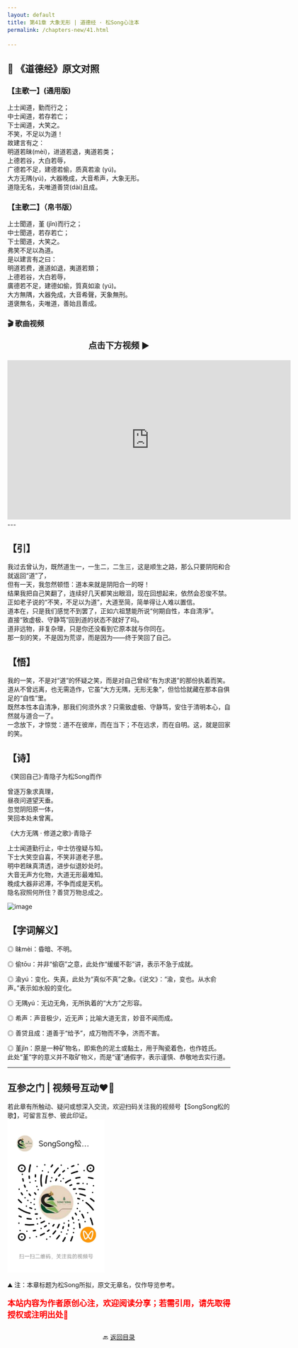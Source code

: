 ```yaml
---
layout: default
title: 第41章 大象无形 | 道德经 · 松Song心注本
permalink: /chapters-new/41.html

---
```


## 📜 《道德经》原文对照
### 【主歌一】(通用版) 
上士闻道，勤而行之；<br>
中士闻道，若存若亡；<br>
下士闻道，大笑之。<br>
不笑，不足以为道！<br>
故建言有之：<br>
明道若昧(mèi)，进道若退，夷道若类；<br>
上德若谷，大白若辱，<br>
广德若不足，建德若偷，质真若渝 (yú)。<br>
大方无隅(yú)，大器晚成，大音希声，大象无形。<br>
道隐无名，夫唯道善贷(dài)且成。<br>

### 【主歌二】（帛书版）
上士聞道，堇 (jǐn)而行之；<br>
中士聞道，若存若亡；<br>
下士聞道，大笑之。<br>
弗笑不足以為道。<br>
是以建言有之曰：<br>
明道若费，進道如退，夷道若類；<br>
上德若谷，大白若辱，<br>
廣德若不足，建德如偷，質真如渝 (yú)。<br>
大方無隅，大器免成，大音希聲，天象無刑。<br>
道褒無名，夫唯道，善始且善成。<br>

### 🎬 歌曲视频
<p style="text-align:center; font-size:1.2rem; font-weight:bold;">
  点击下方视频 ▶️
</p>

<iframe
  src="https://streamable.com/e/bkr98z"
  width="640"
  height="360"
  frameborder="0"
  allowfullscreen
  loading="lazy">
</iframe>
---

## 【引】
我过去曾认为，既然道生一，一生二，二生三，这是顺生之路，那么只要阴阳和合就返回“道”了，<br>
但有一天，我忽然顿悟：道本来就是阴阳合一的呀！<br>
结果我把自己笑翻了，连续好几天都笑出眼泪，现在回想起来，依然会忍俊不禁。<br>
正如老子说的“不笑，不足以为道”，大道至简，简单得让人难以置信。<br>
道本在，只是我们感觉不到罢了，正如六祖慧能所说“何期自性，本自清淨”。<br>
直接“致虚极、守静笃”回到道的状态不就好了吗。<br>
道非远物，非复杂理，只是你还没看到它原本就与你同在。<br>
那一刻的笑，不是因为荒谬，而是因为——终于笑回了自己。<br>

## 【悟】
我的一笑，不是对“道”的怀疑之笑，而是对自己曾经“有为求道”的那份执着而笑。<br>
道从不曾远离，也无需造作，它虽“大方无隅，无形无象”，但恰恰就藏在那本自俱足的“自性”里。<br>
既然本性本自清净，那我们何须外求？只需致虚极、守静笃，安住于清明本心，自然就与道合一了。<br>
一念放下，才惊觉：道不在彼岸，而在当下；不在远求，而在自明。这，就是回家的笑。<br>

## 【诗】
《笑回自己》·青隐子为松Song而作<br>

曾逐万象求真理，<br>
昼夜问道望天垂。<br>
忽觉阴阳原一体，<br>
笑回本处未曾离。<br>

《大方无隅 · 修道之歌》·青隐子<br>

上士闻道勤行止，中士彷徨疑与知。<br>
下士大笑空自喜，不笑非道老子思。<br>
明中若昧真清透，进步似退妙处时。<br>
大音无声方化物，大道无形最难知。<br>
晚成大器非迟滞，不争而成是天机。<br>
隐名寂照何所住？善贷万物总成之。<br>

<img width="340" height="534" alt="image" src="https://github.com/user-attachments/assets/250fe0be-21e6-4b30-a893-24aacb2edef7" />

## 【字词解义】

◎ 昧mèi：昏暗、不明。<br>

◎ 偷tōu：并非“偷窃”之意，此处作“缓缓不彰”讲，表示不急于成就。<br>

◎ 渝yú：变化、失真，此处为“真似不真”之象。《说文》：“渝，变也。从水俞声。”表示如水般的变化。<br>

◎ 无隅yú：无边无角，无所执着的“大方”之形容。<br>

◎ 希声：声音极少，近无声；比喻大道无言，妙音不闻而成。<br>

◎ 善贷且成：道善于“给予”，成万物而不争，济而不害。<br>

◎ 堇jǐn：原是一种矿物名，即紫色的泥土或黏土，用于陶瓷着色，也作姓氏。<br>
   此处“堇”字的意义并不取矿物义，而是“谨”通假字，表示谨慎、恭敬地去实行道。<br>

---
##  互参之门 | 视频号互动❤️🤝

若此章有所触动、疑问或想深入交流，欢迎扫码关注我的视频号【SongSong松的歌】，可留言互参、彼此印证。<br>
<img src="../img/qrcode_songsong.jpg" alt="扫码进入视频号" width="220">

⛰️ 注：本章标题为松Song所拟，原文无章名，仅作导览参考。<br>
<p style="color:red; font-size:18px; font-weight:bold;">
本站内容为作者原创心注，欢迎阅读分享；若需引用，请先取得授权或注明出处🙏
</p>

<p style="text-align:center; margin-top:2em;">
  🔙 <a href="{{ '/' | relative_url }}#catalog">返回目录</a>
</p>

